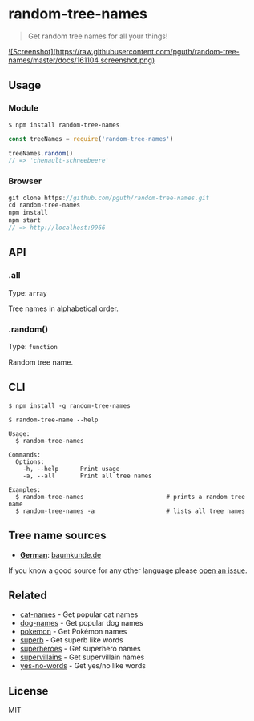 # random-tree-names

> Get random tree names for all your things!

[![Screenshot](https://raw.githubusercontent.com/pguth/random-tree-names/master/docs/161104 screenshot.png)](https://pguth.github.io/random-tree-names/)

## Usage

### Module

```
$ npm install random-tree-names
```

```js
const treeNames = require('random-tree-names')

treeNames.random()
// => 'chenault-schneebeere'
```

### Browser

```js
git clone https://github.com/pguth/random-tree-names.git
cd random-tree-names
npm install
npm start
// => http://localhost:9966
```

## API

### .all

Type: `array`

Tree names in alphabetical order.

### .random()

Type: `function`

Random tree name.


## CLI

```
$ npm install -g random-tree-names
```

```
$ random-tree-name --help

Usage:
  $ random-tree-names

Commands:
  Options:
    -h, --help      Print usage
    -a, --all       Print all tree names

Examples:
  $ random-tree-names                       # prints a random tree name
  $ random-tree-names -a                    # lists all tree names
```

## Tree name sources

- **[German](tree-names-de.json)**: [baumkunde.de](http://www.baumkunde.de/baumlisten/baumliste_az.php)

If you know a good source for any other language please [open an issue](https://github.com/pguth/random-tree-names/issues).

## Related

- [cat-names](https://github.com/sindresorhus/cat-names) - Get popular cat names
- [dog-names](https://github.com/sindresorhus/dog-names) - Get popular dog names
- [pokemon](https://github.com/sindresorhus/pokemon) - Get Pokémon names
- [superb](https://github.com/sindresorhus/superb) - Get superb like words
- [superheroes](https://github.com/sindresorhus/superheroes) - Get superhero names
- [supervillains](https://github.com/sindresorhus/supervillains) - Get supervillain names
- [yes-no-words](https://github.com/sindresorhus/yes-no-words) - Get yes/no like words


## License

MIT
